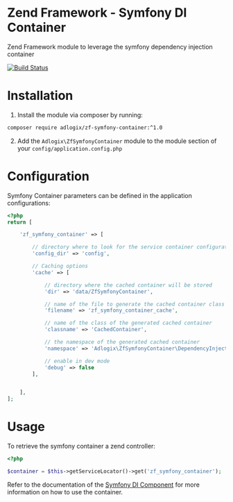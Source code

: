 # Zend Framework - Symfony DI Container
Zend Framework module to leverage the symfony dependency injection container

[![Build Status](https://travis-ci.org/adlogix/zf-symfony-container.svg?branch=master)](https://travis-ci.org/adlogix/zf-symfony-container)

# Installation

1. Install the module via composer by running:

```bash
composer require adlogix/zf-symfony-container:^1.0
```

2. Add the `Adlogix\ZfSymfonyContainer` module to the module section of your `config/application.config.php`

# Configuration

Symfony Container parameters can be defined in the application configurations:

```php
<?php
return [

    'zf_symfony_container' => [

        // directory where to look for the service container configurations (e.g. config/services.yaml)
        'config_dir' => 'config',

        // Caching options
        'cache' => [

            // directory where the cached container will be stored
            'dir' => 'data/ZfSymfonyContainer',

            // name of the file to generate the cached container class
            'filename' => 'zf_symfony_container_cache',

            // name of the class of the generated cached container
            'classname' => 'CachedContainer',

            // the namespace of the generated cached container
            'namespace' => 'Adlogix\ZfSymfonyContainer\DependencyInjection',

            // enable in dev mode
            'debug' => false
        ],


    ],
];
```

# Usage

To retrieve the symfony container a zend controller:

```php
<?php

$container = $this->getServiceLocator()->get('zf_symfony_container');
```

Refer to the documentation of the [Symfony DI Component](https://symfony.com/doc/3.4/components/dependency_injection.html) for more information on how to use the container.
